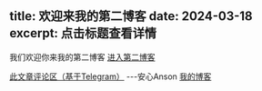title: 欢迎来我的第二博客
date: 2024-03-18
excerpt: 点击标题查看详情
---
我们欢迎你来我的第二博客
[进入第二博客](https://ognn.top/)

[此文章评论区（基于Telegram）](https://t.me/Ansons_blog/9)
---安心Anson [我的博客](https://xn--49s41h.top/)
